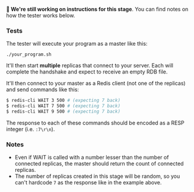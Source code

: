 **🚧 We're still working on instructions for this stage**. You can find notes on how the tester works below.

<!--

In this stage you will implement WAIT, when some replicas are connected to Master, but there have been NO commands propagated from master to replica. So offset is essentially 0. In this case, the Master can just return the count of `connected_slaves` asap.  (The replicas will finish the sync handshake with Master, so they are actually connnected.)
(The master will return the count of `connected_slaves` no matter how many replicas we pass in the WAIT command parameter. As the offset is 0, it knows all replicas are in sync.)

-->

### Tests

The tester will execute your program as a master like this:

```
./your_program.sh
```

It'll then start **multiple** replicas that connect to your server. Each will complete the handshake and expect to receive an empty RDB file.

It'll then connect to your master as a Redis client (not one of the replicas) and send commands like this:

```bash
$ redis-cli WAIT 3 500 # (expecting 7 back)
$ redis-cli WAIT 7 500 # (expecting 7 back)
$ redis-cli WAIT 9 500 # (expecting 7 back)
```

The response to each of these commands should be encoded as a RESP integer (i.e. `:7\r\n`).

### Notes

- Even if WAIT is called with a number lesser than the number of connected replicas, the master should return the count of connected replicas.
- The number of replicas created in this stage will be random, so you can't hardcode `7` as the response like in the example above.
